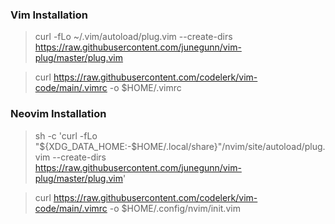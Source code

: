 ### Vim Installation

> curl -fLo ~/.vim/autoload/plug.vim --create-dirs \
    https://raw.githubusercontent.com/junegunn/vim-plug/master/plug.vim

> curl https://raw.githubusercontent.com/codelerk/vim-code/main/.vimrc -o $HOME/.vimrc

### Neovim Installation

> sh -c 'curl -fLo "${XDG_DATA_HOME:-$HOME/.local/share}"/nvim/site/autoload/plug.vim --create-dirs \
       https://raw.githubusercontent.com/junegunn/vim-plug/master/plug.vim'

> curl https://raw.githubusercontent.com/codelerk/vim-code/main/.vimrc -o $HOME/.config/nvim/init.vim
